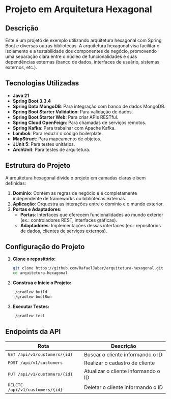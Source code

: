 # Projeto em Arquitetura Hexagonal

## Descrição
Este é um projeto de exemplo utilizando arquitetura hexagonal com Spring Boot e diversas outras bibliotecas. A arquitetura hexagonal visa facilitar o isolamento e a testabilidade dos componentes de negócio, promovendo uma separação clara entre o núcleo de funcionalidades e suas dependências externas (banco de dados, interfaces de usuário, sistemas externos, etc.).

## Tecnologias Utilizadas
- **Java 21**
- **Spring Boot 3.3.4**
- **Spring Data MongoDB**: Para integração com banco de dados MongoDB.
- **Spring Boot Starter Validation**: Para validação de dados.
- **Spring Boot Starter Web**: Para criar APIs RESTful.
- **Spring Cloud OpenFeign**: Para chamadas de serviços remotos.
- **Spring Kafka**: Para trabalhar com Apache Kafka.
- **Lombok**: Para reduzir o código boilerplate.
- **MapStruct**: Para mapeamento de objetos.
- **JUnit 5**: Para testes unitários.
- **ArchUnit**: Para testes de arquitetura.

## Estrutura do Projeto
A arquitetura hexagonal divide o projeto em camadas claras e bem definidas:

1. **Domínio**: Contém as regras de negócio e é completamente independente de frameworks ou bibliotecas externas.
2. **Aplicação**: Orquestra as interações entre o domínio e o mundo exterior.
3. **Portas e Adaptadores**:
    - **Portas**: Interfaces que oferecem funcionalidades ao mundo exterior (ex.: controladores REST, interfaces gráficas).
    - **Adaptadores**: Implementações dessas interfaces (ex.: repositórios de dados, clientes de serviços externos).

## Configuração do Projeto

1. **Clone o repositório:**
   ```sh
   git clone https://github.com/RafaelJaber/arquitetura-hexagonal.git
   cd arquitetura-hexagonal
   ```

2. **Construa e Inicie o Projeto:**
   ```sh
   ./gradlew build
   ./gradlew bootRun
   ```

3. **Executar Testes:**
   ```sh
   ./gradlew test
   ```

## Endpoints da API

| Rota                                     | Descrição                           |
|------------------------------------------|-------------------------------------|
| <kbd>GET /api/v1/customers/{id}</kbd>    | Buscar o cliente informando o ID    |
| <kbd>POST /api/v1/customers</kbd>        | Realizar o cadastro de cliente      |
| <kbd>PUT /api/v1/customers/{id}</kbd>    | Atualizar o cliente informando o ID |
| <kbd>DELETE /api/v1/customers/{id}</kbd> | Deletar o cliente informando o ID   |
